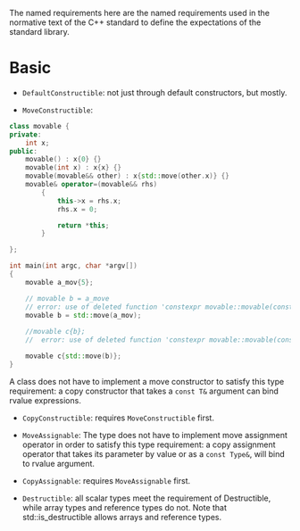 The named requirements here are the named requirements used in the normative text of the C++ standard to define the expectations of the standard library.

# Basic

- `DefaultConstructible`: not just through default constructors, but mostly.

- `MoveConstructible`: 

```cpp
class movable {
private:
    int x;
public:
    movable() : x{0} {}
    movable(int x) : x{x} {}
    movable(movable&& other) : x{std::move(other.x)} {}
    movable& operator=(movable&& rhs)
        {
            this->x = rhs.x;
            rhs.x = 0;

            return *this;
        }

};

int main(int argc, char *argv[])
{
    movable a_mov{5};

    // movable b = a_move
    // error: use of deleted function 'constexpr movable::movable(const movable&)'
    movable b = std::move(a_mov);
    
    //movable c{b};
    //  error: use of deleted function 'constexpr movable::movable(const movable&)'

    movable c{std::move(b)};
}
```

A class does not have to implement a move constructor to satisfy this type requirement: a copy constructor that takes a `const T&` argument can bind rvalue expressions.

- `CopyConstructible`: requires `MoveConstructible` first.

- `MoveAssignable`: The type does not have to implement move assignment operator in order to satisfy this type requirement: a copy assignment operator that takes its parameter by value or as a `const Type&`, will bind to rvalue argument.

- `CopyAssignable`: requires `MoveAssignable` first.

- `Destructible`: all scalar types meet the requirement of Destructible, while array types and reference types do not. Note that std::is_destructible allows arrays and reference types.
